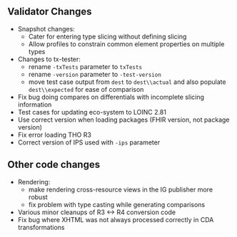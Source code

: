 ## Validator Changes

* Snapshot changes:
  * Cater for entering type slicing without defining slicing
  * Allow profiles to constrain common element properties on multiple types
* Changes to tx-tester: 
  * rename `-txTests` parameter to `txTests`
  * rename `-version` parameter to `-test-version`
  * move test case output from `dest` to `dest\\actual` and also populate `dest\\expected` for ease of comparison
* Fix bug doing compares on differentials with incomplete slicing information
* Test cases for updating eco-system to LOINC 2.81
* Use correct version when loading packages (FHIR version, not package version)
* Fix error loading THO R3
* Correct version of IPS used with `-ips` parameter

## Other code changes

* Rendering:
  * make rendering cross-resource views in the IG publisher more robust
  * fix problem with type casting while generating comparisons
* Various minor cleanups of R3 <-> R4 conversion code
* Fix bug where XHTML was not always processed correctly in CDA transformations
